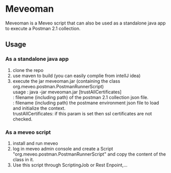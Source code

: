 # Meveoman

Meveoman is a Meveo script that can also be used as a standalone java app to execute a Postman 2.1 collection.

## Usage

### As a standalone java app

1. clone the repo
2. use maven to build (you can easily complie from intelIJ idea)
3. execute the jar meveoman.jar (containing the class org.meveo.postman.PostmanRunnerScript)  
usage : java -jar meveoman.jar <collectionFilename> <environmentFilename>[trustAllCertificates]  
  <collectionFilename>: filename (including path) of the postman 2.1 collection json file.  
  <environmentFilename>: filename (including path) the postmane environment json file to load and initialize the context.  
  trustAllCertificates: if this param is set then ssl certificates are not checked.  

### As a meveo script

1. install and run meveo
2. log in meveo admin console and create a Script "org.meveo.postman.PostmanRunnerScript" and copy the content of the class in it.
3. Use this script through ScriptingJob or Rest Enpoint,...
